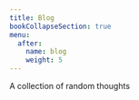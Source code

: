 ```yaml
---
title: Blog
bookCollapseSection: true
menu:
  after:
    name: blog
    weight: 5
---
```


A collection of random thoughts
